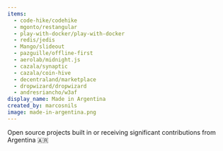 ```yaml
---
items:
  - code-hike/codehike
  - mgonto/restangular
  - play-with-docker/play-with-docker
  - redis/jedis
  - Mango/slideout
  - pazguille/offline-first
  - aerolab/midnight.js
  - cazala/synaptic
  - cazala/coin-hive
  - decentraland/marketplace
  - dropwizard/dropwizard
  - andresriancho/w3af
display_name: Made in Argentina
created_by: marcosnils
image: made-in-argentina.png
---
```


Open source projects built in or receiving significant contributions from Argentina :argentina:
